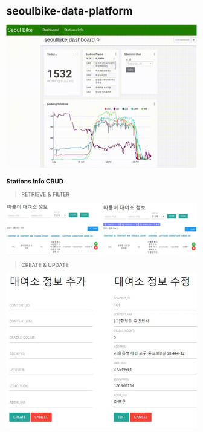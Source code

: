 # seoulbike-data-platform

<img src="./imgs/dashboard.gif" alt="dashboard">


### Stations Info CRUD

> RETRIEVE & FILTER

<img src="./imgs/screen_1.jpg" alt="sc1">

> CREATE & UPDATE

<img src="./imgs/screen_2.jpg" width="800px" alt="sc2">



